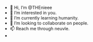 - 👋 Hi, I’m @THEnieee
- 👀 I’m interested in you.
- 🌱 I’m currently learning humanity.
- 💞️ I’m looking to collaborate on people.
- 📫 Reach me through neuvle.
- 

<!---
THEnieee/THEnieee is a ✨ special ✨ repository because its `README.md` (this file) appears on your GitHub profile.
You can click the Preview link to take a look at your changes.
--->
